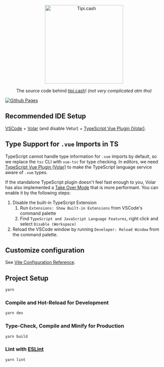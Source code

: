 <p align="center"><a href="https://pad.blueskyfr.space" target="_blank"><img width="250" src="https://user-images.githubusercontent.com/25421460/209143115-95c18861-9a8b-47cb-a35a-70c2e1073b4d.png" alt="Tipi.cash" /></a></p>
<p align="center">The source code behind <a href="https://tipi.cash">tipi.cash</a>! <i>(not very complicated atm tho)</i></p>

[![Github Pages](https://github.com/BlueskyFR/tipi.cash/actions/workflows/github-pages.yml/badge.svg)](https://github.com/BlueskyFR/tipi.cash/actions/workflows/github-pages.yml)

## Recommended IDE Setup

[VSCode](https://code.visualstudio.com/) + [Volar](https://marketplace.visualstudio.com/items?itemName=Vue.volar) (and disable Vetur) + [TypeScript Vue Plugin (Volar)](https://marketplace.visualstudio.com/items?itemName=Vue.vscode-typescript-vue-plugin).

## Type Support for `.vue` Imports in TS

TypeScript cannot handle type information for `.vue` imports by default, so we replace the `tsc` CLI with `vue-tsc` for type checking. In editors, we need [TypeScript Vue Plugin (Volar)](https://marketplace.visualstudio.com/items?itemName=Vue.vscode-typescript-vue-plugin) to make the TypeScript language service aware of `.vue` types.

If the standalone TypeScript plugin doesn't feel fast enough to you, Volar has also implemented a [Take Over Mode](https://github.com/johnsoncodehk/volar/discussions/471#discussioncomment-1361669) that is more performant. You can enable it by the following steps:

1. Disable the built-in TypeScript Extension
   1. Run `Extensions: Show Built-in Extensions` from VSCode's command palette
   2. Find `TypeScript and JavaScript Language Features`, right click and select `Disable (Workspace)`
2. Reload the VSCode window by running `Developer: Reload Window` from the command palette.

## Customize configuration

See [Vite Configuration Reference](https://vitejs.dev/config/).

## Project Setup

```sh
yarn
```

### Compile and Hot-Reload for Development

```sh
yarn dev
```

### Type-Check, Compile and Minify for Production

```sh
yarn build
```

### Lint with [ESLint](https://eslint.org/)

```sh
yarn lint
```
